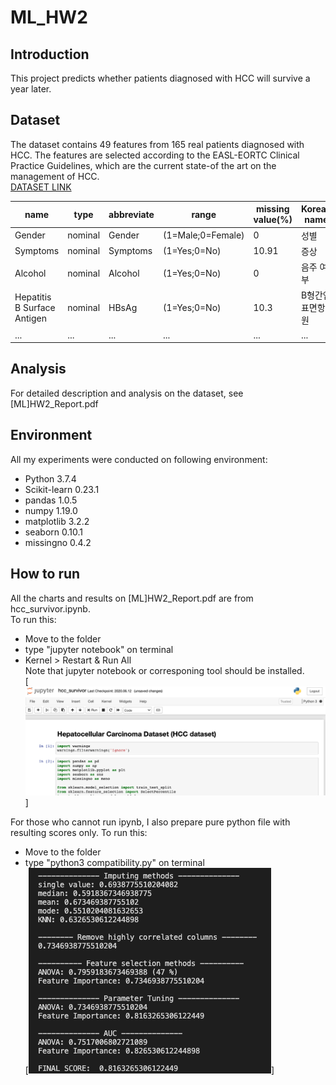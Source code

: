 # ML_HW2

## Introduction
This project predicts whether patients diagnosed with HCC will survive a year later.

## Dataset
The dataset contains 49 features from 165 real patients diagnosed with HCC. The features are selected according to the EASL-EORTC Clinical Practice Guidelines, which are the current state-of the art on the management of HCC.   
[DATASET LINK](https://archive.ics.uci.edu/ml/datasets/HCC+Survival)

name | type | abbreviate | range | missing value(%) | Korean name
--- | --- | --- | --- | --- | ---
Gender | nominal | Gender | (1=Male;0=Female) | 0 | 성별
Symptoms | nominal | Symptoms | (1=Yes;0=No) | 10.91 | 증상
Alcohol | nominal | Alcohol | (1=Yes;0=No) | 0 | 음주 여부
Hepatitis B Surface Antigen | nominal | HBsAg | (1=Yes;0=No) | 10.3 | B형간염표면항원
... | ... | ... | ... | ... | ...


## Analysis
For detailed description and analysis on the dataset, see [ML]HW2_Report.pdf   

## Environment
All my experiments were conducted on following environment:   
- Python 3.7.4
- Scikit-learn 0.23.1
- pandas 1.0.5
- numpy 1.19.0
- matplotlib 3.2.2
- seaborn 0.10.1
- missingno 0.4.2

## How to run
All the charts and results on [ML]HW2_Report.pdf are from hcc_survivor.ipynb.   
To run this:   
- Move to the folder   
- type "jupyter notebook" on terminal   
- Kernel > Restart & Run All   
Note that jupyter notebook or corresponing tool should be installed.   
[![Jupyter Notebook](/Resources/jupyter_notebook.png)]

For those who cannot run ipynb, I also prepare pure python file with resulting scores only.
To run this:
- Move to the folder   
- type "python3  compatibility.py" on terminal   
[![Python file](/Resources/python_result.png)]